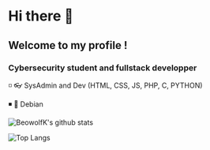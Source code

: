 # Hi there 👋
## Welcome to my profile !
### Cybersecurity student and fullstack developper 

◽ 👓 SysAdmin and Dev (HTML, CSS, JS, PHP, C, PYTHON)

◾ 💜 Debian


![BeowolfK's github stats](https://github-readme-stats.vercel.app/api?username=BeowolfK0&show_icons=true&hide_border=true&theme=react&cache_seconds=1800&include_all_commits=true&count_private=true&line_height=20px) 

![Top Langs](https://github-readme-stats.vercel.app/api/top-langs/?username=BeowolfK0&layout=compact&theme=react&cache_seconds=1800&langs_count=10&hide_border=true)
